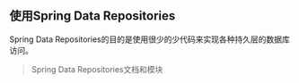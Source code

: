 ##  使用Spring Data Repositories

Spring Data Repositories的目的是使用很少的少代码来实现各种持久层的数据库访问。

> Spring Data Repositories文档和模块